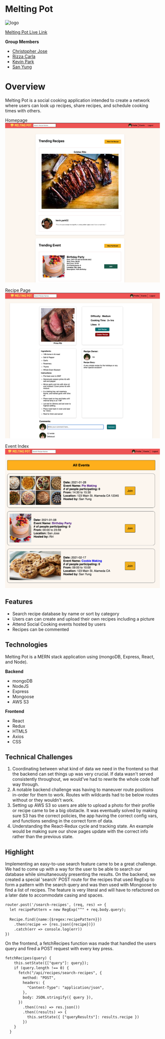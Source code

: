 # Melting Pot

![logo](https://meltingpot-mern.s3-us-west-1.amazonaws.com/melting_pot_logo_with_name_resized.png)

[Melting Pot Live Link](https://melting-pot-mern.herokuapp.com/)

**Group Members**

 - [Christopher Jose](https://github.com/ChristopherJose707)
 - [Rizza Carla](https://github.com/RizzaCarla)
 - [Kevin Park](https://github.com/kevinpark02)
 - [San Yung](https://github.com/SanYung)

# Overview

Melting Pot is a social cooking application intended to create a network where users can look up recipes, share recipes, and schedule cooking times with others.

Homepage
![](docs/home.png)

Recipe Page
![](docs/recipe%20show.png)

Event Index
![](docs/Events%20index.png)

## Features

 - Search recipe database by name or sort by category 
 - Users can can create and upload their own recipes including a picture
 - Attend Social Cooking events hosted by users
 - Recipes can be commented 

## Technologies 

Melting Pot is a MERN stack application using (mongoDB, Express, React, and Node).

**Backend**

 - mongoDB
 - NodeJS
 - Express
 - Mongoose
 - AWS S3
 
 **Frontend**
 
 - React
 - Redux
 - HTML5
 - Axios
 - CSS 
 

## Technical Challenges
 1. Coordinating between what kind of data we need in the frontend so that the backend can set things up was very crucial. If data wasn't served consistently throughout, we would've had to rewrite the whole code half way through. 
 2. A notable backend challenge was having to maneuver route positions in-order for them to work. Routes with wildcards had to be below routes without or they wouldn't work. 
 3. Setting up AWS S3 so users are able to upload a photo for their profile or recipe came to be a big obstacle. It was eventually solved by making sure S3 has the correct policies, the app having the correct config vars, and functions sending in the correct form of data. 
 4. Understanding the React-Redux cycle and tracking state. An example would be making sure our show pages update with the correct info rather than the previous state. 

## Highlight
Implementing an easy-to-use search feature came to be a great challenge. We had to come up with a way for the user to be able to search our database while simultaneously presenting the results. On the backend, we created a special 'search' POST route for the recipes that used RegExp to form a pattern with the search query and was then used with Mongoose to find a list of recipes. The feature is very literal and will have to refactored on a later date to accommodate casing and spaces. 

```
router.post('/search-recipes', (req, res) => {
  let recipePattern = new RegExp("^" + req.body.query);
  
  Recipe.find({name:{$regex:recipePattern}})
    .then(recipe => {res.json({recipe})})
    .catch(err => console.log(err))
})

```

On the frontend, a fetchRecipes function was made that handled the users query and fired a POST request with every key press. 
```
fetchRecipes(query) {
    this.setState({["query"]: query});
    if (query.length !== 0) {
      fetch("/api/recipes/search-recipes", {
        method: "POST",
        headers: {
          "Content-Type": "application/json",
        },
        body: JSON.stringify({ query }),
      })
        .then((res) => res.json())
        .then((results) => {
          this.setState({ ["queryResults"]: results.recipe })
        })
    }
  }
```
